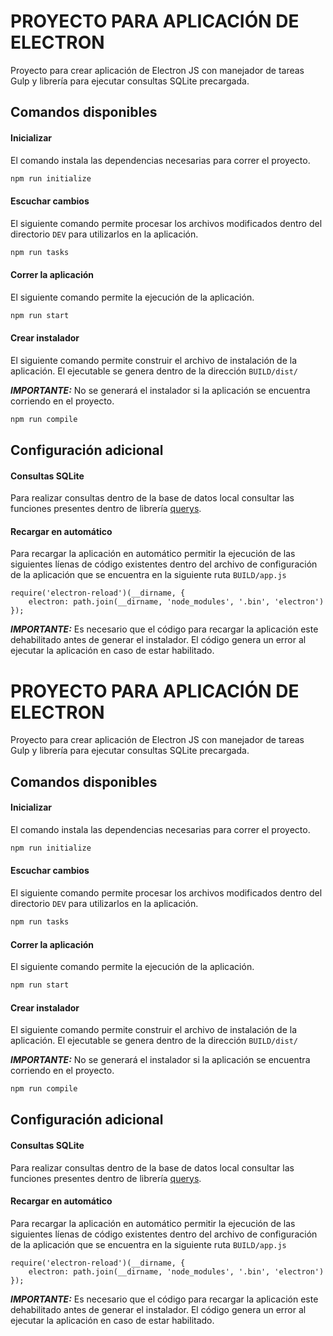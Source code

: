 # PROYECTO PARA APLICACIÓN DE ELECTRON

Proyecto para crear aplicación de Electron JS con manejador de tareas Gulp y librería para ejecutar consultas SQLite precargada.

## Comandos disponibles

#### Inicializar

El comando instala las dependencias necesarias para correr el proyecto.

```bash
npm run initialize
```

#### Escuchar cambios

El siguiente comando permite procesar los archivos modificados dentro del directorio `DEV` para utilizarlos en la aplicación.

```bash
npm run tasks
```
#### Correr la aplicación

El siguiente comando permite la ejecución de la aplicación.

```bash
npm run start
```
#### Crear instalador

El siguiente comando permite construir el archivo de instalación de la aplicación. El ejecutable se genera dentro de la dirección `BUILD/dist/`

***IMPORTANTE:*** 
No se generará el instalador si la aplicación se encuentra corriendo en el proyecto.  

```bash
npm run compile
```

## Configuración adicional


#### Consultas SQLite
Para realizar consultas dentro de la base de datos local consultar las funciones presentes dentro de librería [querys](https://github.com/angeljsus/querys).
#### Recargar en automático

Para recargar la aplicación en automático permitir la ejecución de las siguientes líenas de código existentes dentro del archivo de configuración de la aplicación que se encuentra en la siguiente ruta `BUILD/app.js`
```jasvascript
require('electron-reload')(__dirname, {
    electron: path.join(__dirname, 'node_modules', '.bin', 'electron')
});
```
***IMPORTANTE:*** 
Es necesario que el código para recargar la aplicación este dehabilitado antes de generar el instalador. El código genera un error al ejecutar la aplicación en caso de estar habilitado.
# PROYECTO PARA APLICACIÓN DE ELECTRON

Proyecto para crear aplicación de Electron JS con manejador de tareas Gulp y librería para ejecutar consultas SQLite precargada.

## Comandos disponibles

#### Inicializar

El comando instala las dependencias necesarias para correr el proyecto.

```bash
npm run initialize
```

#### Escuchar cambios

El siguiente comando permite procesar los archivos modificados dentro del directorio `DEV` para utilizarlos en la aplicación.

```bash
npm run tasks
```
#### Correr la aplicación

El siguiente comando permite la ejecución de la aplicación.

```bash
npm run start
```
#### Crear instalador

El siguiente comando permite construir el archivo de instalación de la aplicación. El ejecutable se genera dentro de la dirección `BUILD/dist/`

***IMPORTANTE:*** 
No se generará el instalador si la aplicación se encuentra corriendo en el proyecto.  

```bash
npm run compile
```

## Configuración adicional


#### Consultas SQLite
Para realizar consultas dentro de la base de datos local consultar las funciones presentes dentro de librería [querys](https://github.com/angeljsus/querys).
#### Recargar en automático

Para recargar la aplicación en automático permitir la ejecución de las siguientes líenas de código existentes dentro del archivo de configuración de la aplicación que se encuentra en la siguiente ruta `BUILD/app.js`
```jasvascript
require('electron-reload')(__dirname, {
    electron: path.join(__dirname, 'node_modules', '.bin', 'electron')
});
```
***IMPORTANTE:*** 
Es necesario que el código para recargar la aplicación este dehabilitado antes de generar el instalador. El código genera un error al ejecutar la aplicación en caso de estar habilitado.
